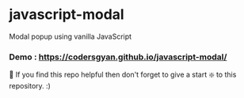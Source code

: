 # javascript-modal
Modal popup using vanilla JavaScript

### Demo : https://codersgyan.github.io/javascript-modal/

🙏 If you find this repo helpful then don't forget to give a start ❇️ to this repository. :)
